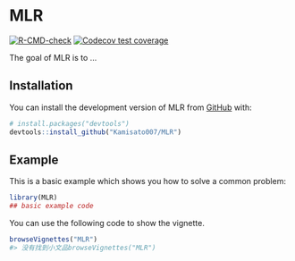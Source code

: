 
<!-- README.md is generated from README.Rmd. Please edit that file -->

# MLR

<!-- badges: start -->

[![R-CMD-check](https://github.com/Kamisato007/MLR/actions/workflows/R-CMD-check.yaml/badge.svg)](https://github.com/Kamisato007/MLR/actions/workflows/R-CMD-check.yaml)
[![Codecov test
coverage](https://codecov.io/gh/Kamisato007/MLR/branch/main/graph/badge.svg)](https://app.codecov.io/gh/Kamisato007/MLR?branch=main)
<!-- badges: end -->

The goal of MLR is to …

## Installation

You can install the development version of MLR from
[GitHub](https://github.com/) with:

``` r
# install.packages("devtools")
devtools::install_github("Kamisato007/MLR")
```

## Example

This is a basic example which shows you how to solve a common problem:

``` r
library(MLR)
## basic example code
```

You can use the following code to show the vignette.

``` r
browseVignettes("MLR")
#> 没有找到小文品browseVignettes("MLR")
```
